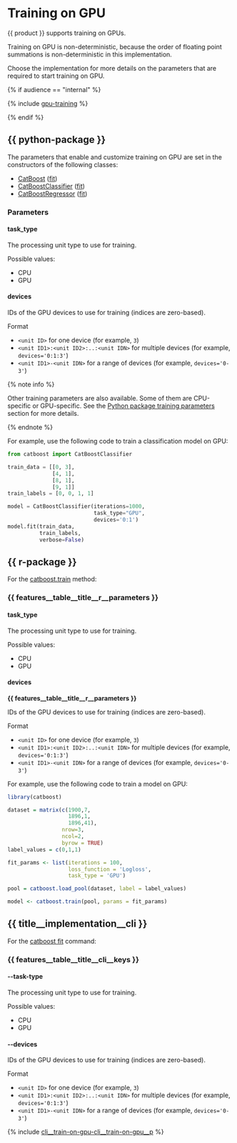 # Training on GPU

{{ product }} supports training on GPUs.

Training on GPU is non-deterministic, because the order of floating point summations is non-deterministic in this implementation.

Choose the implementation for more details on the parameters that are required to start training on GPU.

{% if audience == "internal" %}

{% include [gpu-training](../yandex_specific/_includes/gpu-training.md) %}

{% endif %}

## {{ python-package }}

The parameters that enable and customize training on GPU are set in the constructors of the following classes:

- [CatBoost](../concepts/python-reference_catboost.md) ([fit](../concepts/python-reference_catboost_fit.md))
- [CatBoostClassifier](../concepts/python-reference_catboostclassifier.md) ([fit](../concepts/python-reference_catboostclassifier_fit.md))
- [CatBoostRegressor](../concepts/python-reference_catboostregressor.md) ([fit](../concepts/python-reference_catboostregressor_fit.md))

### Parameters

#### task_type

The processing unit type to use for training.

Possible values:
- CPU
- GPU


#### devices

IDs of the GPU devices to use for training (indices are zero-based).

Format

- `<unit ID>` for one device (for example, `3`)
- `<unit ID1>:<unit ID2>:..:<unit IDN>` for multiple devices (for example, `devices='0:1:3'`)
- `<unit ID1>-<unit IDN>` for a range of devices (for example, `devices='0-3'`)


{% note info %}

Other training parameters are also available. Some of them are CPU-specific or GPU-specific. See the [Python package training parameters](../references/training-parameters/index.md) section for more details.

{% endnote %}

For example, use the following code to train a classification model on GPU:
```python
from catboost import CatBoostClassifier

train_data = [[0, 3],
              [4, 1],
              [8, 1],
              [9, 1]]
train_labels = [0, 0, 1, 1]

model = CatBoostClassifier(iterations=1000,
                           task_type="GPU",
                           devices='0:1')
model.fit(train_data,
          train_labels,
          verbose=False)

```

## {{ r-package }}

For the [catboost.train](../concepts/r-reference_catboost-train.md) method:

### {{ features__table__title__r__parameters }}

#### task_type

The processing unit type to use for training.

Possible values:
- CPU
- GPU

#### devices

**{{ features__table__title__r__parameters }}**

IDs of the GPU devices to use for training (indices are zero-based).

Format

- `<unit ID>` for one device (for example, `3`)
- `<unit ID1>:<unit ID2>:..:<unit IDN>` for multiple devices (for example, `devices='0:1:3'`)
- `<unit ID1>-<unit IDN>` for a range of devices (for example, `devices='0-3'`)

For example, use the following code to train a model on GPU:
```r
library(catboost)

dataset = matrix(c(1900,7,
                   1896,1,
                   1896,41),
                 nrow=3,
                 ncol=2,
                 byrow = TRUE)
label_values = c(0,1,1)

fit_params <- list(iterations = 100,
                   loss_function = 'Logloss',
                   task_type = 'GPU')

pool = catboost.load_pool(dataset, label = label_values)

model <- catboost.train(pool, params = fit_params)
```

## {{ title__implementation__cli }}

For the [catboost fit](../references/training-parameters/index.md) command:

### **{{ features__table__title__cli__keys }}**

#### --task-type

The processing unit type to use for training.

Possible values:
- CPU
- GPU

#### --devices

IDs of the GPU devices to use for training (indices are zero-based).

Format

- `<unit ID>` for one device (for example, `3`)
- `<unit ID1>:<unit ID2>:..:<unit IDN>` for multiple devices (for example, `devices='0:1:3'`)
- `<unit ID1>-<unit IDN>` for a range of devices (for example, `devices='0-3'`)

{% include [cli__train-on-gpu-cli__train-on-gpu__p](../_includes/work_src/reusage-code-examples/cli__train-on-gpu__p.md) %}
